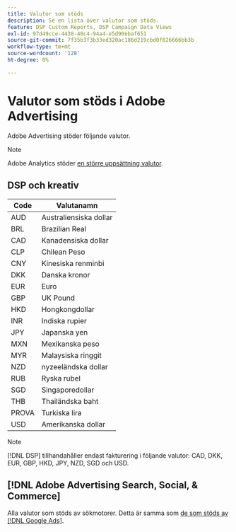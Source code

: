 ```yaml
---
title: Valutor som stöds
description: Se en lista över valutor som stöds.
feature: DSP Custom Reports, DSP Campaign Data Views
exl-id: 97d49cce-4438-40c4-94a4-e5d90ebaf651
source-git-commit: 7f35b3f3b33ed320ac186d219cbd0f826666bb3b
workflow-type: tm+mt
source-wordcount: '128'
ht-degree: 0%

---
```


# Valutor som stöds i Adobe Advertising

Adobe Advertising stöder följande valutor.


>[!NOTE]
>
>Adobe Analytics stöder [en större uppsättning valutor](https://experienceleague.adobe.com/docs/analytics/implementation/vars/config-vars/currencycode.html?lang=sv-SE).

## DSP och kreativ

| Code | Valutanamn |
| ------ | -------------- |
| AUD | Australiensiska dollar |
| BRL | Brazilian Real |
| CAD | Kanadensiska dollar |
| CLP | Chilean Peso |
| CNY | Kinesiska renminbi |
| DKK | Danska kronor |
| EUR | Euro |
| GBP | UK Pound |
| HKD | Hongkongdollar |
| INR | Indiska rupier |
| JPY | Japanska yen |
| MXN | Mexikanska peso |
| MYR | Malaysiska ringgit |
| NZD | nyzeeländska dollar |
| RUB | Ryska rubel |
| SGD | Singaporedollar |
| THB | Thailändska baht |
| PROVA | Turkiska lira |
| USD | Amerikanska dollar |

>[!NOTE]
>
> [!DNL DSP] tillhandahåller endast fakturering i följande valutor: CAD, DKK, EUR, GBP, HKD, JPY, NZD, SGD och USD.

## [!DNL Adobe Advertising Search, Social, & Commerce]

Alla valutor som stöds av sökmotorer. Detta är samma som [de som stöds av  [!DNL Google Ads]](https://developers.google.com/adwords/api/docs/appendix/codes-formats#currency-codes).

